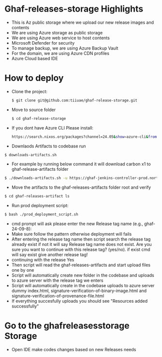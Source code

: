 # Ghaf-releases-storage Highlights
* This is Az public storage where we upload our new release images and contents
* We are using Azure storage as public storage
* We are using Azure web service to host contents
* Microsoft Defender for security  
* To manage backup, we are using Azure Backup Vault 
* For the domain, we are using Azure CDN profiles
* Azure Cloud based IDE

# How to deploy 
- Clone the project:
  ```bash
  $ git clone git@github.com:tiiuae/ghaf-release-storage.git
- Move to source folder
  ```bash
  $ cd ghaf-release-storage
  ```
- If you dont have Azure CLI Please install:
  ```bash
  https://search.nixos.org/packages?channel=24.05&show=azure-cli&from=0&size=1&sort=relevance&type=packages&query=azure-cli

- Downlaods Artifacts to codebase run
```bash
$ downloads-artifacts.sh
```
- For example by running below command it will download carbon x1 to ghaf-release-artifacts folder
```bash
$ ./downloads-artifacts.sh -u https://ghaf-jenkins-controller-prod.northeurope.cloudapp.azure.com/artifacts/ghaf-release-pipeline/build_7-commit_4ca7b66461f1bf4f423a3c0a8743a38736a56dcd/packages.x86_64-linux.lenovo-x1-carbon-gen11-debug/

```
- Move the artifacts to the ghaf-releases-artifacts folder root and verify
```bash
$ cd ghaf-releases-artifact ls
```
- Run prod deployment script:
```bash
$ bash ./prod_deployment_script.sh
```
- cmd prompt will ask please enter the new Release tag name (e.g., ghaf-24-09-8):
- Make sure follow the pattern otherwise deployment will fails
- After entering the release tag name then script search the release tag already exist if not it will say Release tag name does not exist. Are you sure you want to continue with this release tag? (yes/no). if exist cmd will say exist give another release tag!
- continuing with the release Yes
- Then script will read the ghaf-releases-artifacts and start upload files one by one
- Script will automatically create new folder in the codebase and uploads to azure server with the release tag we enters 
- Script will automatically create in the codebase uploads to azure server dummy index.html, signature-verification-of-binary-image.html and signature-verification-of-provenance-file.html
- If everything succesfully uploads you should see "Resources added successfully"


# Go to the ghafreleasesstorage Storage  

- Open IDE make codes changes based on new Releases needs
